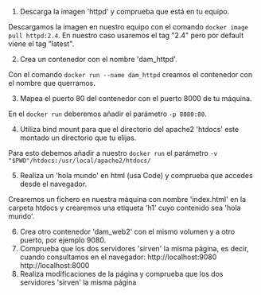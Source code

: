 1. Descarga la imagen 'httpd' y comprueba que está en tu equipo.

Descargamos la imagen en nuestro equipo con el comando `docker image pull httpd:2.4`. En nuestro caso usaremos el tag "2.4" pero por default viene el tag "latest".

2. Crea un contenedor con el nombre 'dam_httpd'.

Con el comando `docker run --name dam_httpd` creamos el contenedor con el nombre que querramos.

3. Mapea el puerto 80 del contenedor con el puerto 8000 de tu máquina.

En el `docker run` deberemos añadir el parámetro `-p 8080:80`.

4. Utiliza bind mount para que el directorio del apache2 'htdocs' este montado un directorio que tu elijas.

Para esto debemos añadir a nuestro `docker run` el parámetro `-v "$PWD"/htdocs:/usr/local/apache2/htdocs/`

5. Realiza un 'hola mundo' en html (usa Code) y comprueba que accedes desde el navegador.

Crearemos un fichero en nuestra máquina con nombre 'index.html' en la carpeta htdocs y crearemos una etiqueta 'h1' cuyo contenido sea 'hola mundo'.

6. Crea otro contenedor 'dam_web2' con el mismo volumen y a otro puerto, por ejemplo 9080.
7. Comprueba que los dos servidores 'sirven' la misma página, es decir, cuando consultamos en el navegador:
        http://localhost:9080 
        http://localhost:8000
8. Realiza modificaciones de la página y comprueba que los dos servidores 'sirven' la misma página

